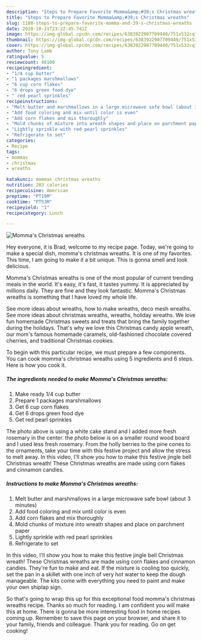 ```yaml
---
description: "Steps to Prepare Favorite Momma&amp;#39;s Christmas wreaths"
title: "Steps to Prepare Favorite Momma&amp;#39;s Christmas wreaths"
slug: 1188-steps-to-prepare-favorite-momma-and-39-s-christmas-wreaths
date: 2020-10-31T23:22:45.741Z
image: https://img-global.cpcdn.com/recipes/6383922907709440/751x532cq70/mommas-christmas-wreaths-recipe-main-photo.jpg
thumbnail: https://img-global.cpcdn.com/recipes/6383922907709440/751x532cq70/mommas-christmas-wreaths-recipe-main-photo.jpg
cover: https://img-global.cpcdn.com/recipes/6383922907709440/751x532cq70/mommas-christmas-wreaths-recipe-main-photo.jpg
author: Tony Lamb
ratingvalue: 5
reviewcount: 46100
recipeingredient:
- "1/4 cup butter"
- "1 packages marshmallows"
- "6 cup corn flakes"
- "6 drops green food dye"
- " red pearl sprinkles"
recipeinstructions:
- "Melt butter and marshmallows in a large microwave safe bowl (about 3 minutes)"
- "Add food coloring and mix until color is even"
- "Add corn flakes and mix thoroughly"
- "Mold chunks of mixture into wreath shapes and place on parchment paper"
- "Lightly sprinkle with red pearl sprinkles"
- "Refrigerate to set"
categories:
- Recipe
tags:
- mommas
- christmas
- wreaths

katakunci: mommas christmas wreaths 
nutrition: 203 calories
recipecuisine: American
preptime: "PT19M"
cooktime: "PT53M"
recipeyield: "1"
recipecategory: Lunch

---
```



![Momma&#39;s Christmas wreaths](https://img-global.cpcdn.com/recipes/6383922907709440/751x532cq70/mommas-christmas-wreaths-recipe-main-photo.jpg)

Hey everyone, it is Brad, welcome to my recipe page. Today, we're going to make a special dish, momma&#39;s christmas wreaths. It is one of my favorites. This time, I am going to make it a bit unique. This is gonna smell and look delicious.

Momma&#39;s Christmas wreaths is one of the most popular of current trending meals in the world. It's easy, it's fast, it tastes yummy. It is appreciated by millions daily. They are fine and they look fantastic. Momma&#39;s Christmas wreaths is something that I have loved my whole life.

See more ideas about wreaths, how to make wreaths, deco mesh wreaths. See more ideas about christmas wreaths, wreaths, holiday wreaths. We love fun homemade Christmas sweets and treats that bring the family together during the holidays. That&#39;s why we love this Christmas candy apple wreath, our mom&#39;s famous homemade caramels, old-fashioned chocolate covered cherries, and traditional Christmas cookies.


To begin with this particular recipe, we must prepare a few components. You can cook momma&#39;s christmas wreaths using 5 ingredients and 6 steps. Here is how you cook it.

<!--inarticleads1-->

##### The ingredients needed to make Momma&#39;s Christmas wreaths:

1. Make ready 1/4 cup butter
1. Prepare 1 packages marshmallows
1. Get 6 cup corn flakes
1. Get 6 drops green food dye
1. Get  red pearl sprinkles


The photo above is using a white cake stand and I added more fresh rosemary in the center. the photo below is on a smaller round wood board and I used less fresh rosemary. From the holly berries to the pine cones to the ornaments, take your time with this festive project and allow the stress to melt away. In this video, I&#39;ll show you how to make this festive jingle bell Christmas wreath! These Christmas wreaths are made using corn flakes and cinnamon candies. 

<!--inarticleads2-->

##### Instructions to make Momma&#39;s Christmas wreaths:

1. Melt butter and marshmallows in a large microwave safe bowl (about 3 minutes)
1. Add food coloring and mix until color is even
1. Add corn flakes and mix thoroughly
1. Mold chunks of mixture into wreath shapes and place on parchment paper
1. Lightly sprinkle with red pearl sprinkles
1. Refrigerate to set


In this video, I&#39;ll show you how to make this festive jingle bell Christmas wreath! These Christmas wreaths are made using corn flakes and cinnamon candies. They&#39;re fun to make and eat. If the mixture is cooling too quickly, set the pan in a skillet with one inch of very hot water to keep the dough manageable. The kits come with everything you need to paint and make your own shiplap sign. 

So that's going to wrap this up for this exceptional food momma&#39;s christmas wreaths recipe. Thanks so much for reading. I am confident you will make this at home. There is gonna be more interesting food in home recipes coming up. Remember to save this page on your browser, and share it to your family, friends and colleague. Thank you for reading. Go on get cooking!
